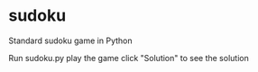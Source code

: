 # sudoku
Standard sudoku game in Python

Run sudoku.py
play the game
click "Solution" to see the solution
